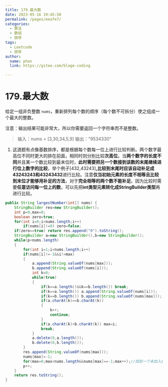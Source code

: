 ```yaml
---
title: 179.最大数
date: 2023-05-16 19:45:50
permalink: /pages/eeafe7/
categories: 
  - 算法
  - 数组
  - 排序
tags: 
  - Leetcode
  - 排序
author: 
  name: phan
  link: https://gitee.com/blage-coding

---
```

# 179.最大数

给定一组非负整数 `nums`，重新排列每个数的顺序（每个数不可拆分）使之组成一个最大的整数。

注意：输出结果可能非常大，所以你需要返回一个字符串而不是整数。

> 输入：nums = [3,30,34,5,9]
> 输出："9534330"

1. 这道题有点像基数排序，都是根据每个数每一位上进行比较判断。两个数字最高位不同时更大的排在前面，相同时则分别比较**次高位**。当**两个数字的长度不同**并且某一个数比较到最末位时，**此时需要把另一个数接到该数的末尾继续进行位上数字的比较**，举个例子[432,43243]**,比较到末尾时应该自动补足成43243243和43243432**进行比较。注意**仅当初始元素的长度不相等且比较到末位才能够用补足的方法**，对于**完全相等的两个数不能补足**。因为比较时需要**任意访问每一位上的数**，可以先把**int类型元素转化成StringBuilder类型**再进行比较。

~~~java
public String largestNumber(int[] nums) {
    StringBuilder res=new StringBuilder();
    int p=0,max=0;
    boolean zero=true;
    for(int i=0;i<nums.length;i++) 
        if(nums[i]!=0) zero=false;
    if(zero==true) return res.append("0").toString();
    StringBuilder a=new StringBuilder(),b=new StringBuilder();
    while(p<nums.length)
    {
        for(int i=1;i<nums.length;i++)
        if(nums[i]!=-1&&i!=max)
        {
            a.append(String.valueOf(nums[max]));
            b.append(String.valueOf(nums[i]));
            int k=0;
            while(true)
            {
                if(k==a.length()&&k==b.length()) break;
                if(k==a.length()) a.append(String.valueOf(nums[i]));
                if(k==b.length()) b.append(String.valueOf(nums[max]));
                if(a.charAt(k)==b.charAt(k)) 
                {
                    k++;
                    continue;
                }
                if(a.charAt(k)<b.charAt(k)) max=i;
                break;
            }
            a.delete(0,a.length());
            b.delete(0,b.length());
        }
        res.append(String.valueOf(nums[max]));
        nums[max]=-1;
        for(max=0;max<nums.length&&nums[max]==-1;max++);//找到一个未加入的元素下标
        p++;
    }
    return res.toString();
}
~~~
